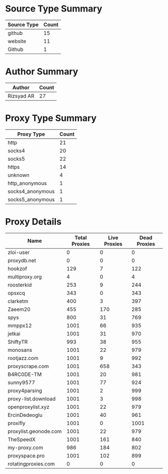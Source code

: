 # Source Type Summary

| Source Type | Count |
|-------------|-------|
| github | 15 |
| website | 11 |
| Github | 1 |


# Author Summary

| Author | Count |
|--------|-------|
| Rizsyad AR | 27 |


# Proxy Type Summary

| Proxy Type | Count |
|------------|-------|
| http | 21 |
| socks4 | 20 |
| socks5 | 22 |
| https | 14 |
| unknown | 4 |
| http_anonymous | 1 |
| socks4_anonymous | 1 |
| socks5_anonymous | 1 |


# Proxy Details

| Name | Total Proxies | Live Proxies | Dead Proxies |
|------|---------------|--------------|---------------|
| zloi-user | 0 | 0 | 0 |
| proxydb.net | 0 | 0 | 0 |
| hookzof | 129 | 7 | 122 |
| multiproxy.org | 4 | 0 | 4 |
| roosterkid | 253 | 9 | 244 |
| opsxcq | 343 | 0 | 343 |
| clarketm | 400 | 3 | 397 |
| Zaeem20 | 455 | 170 | 285 |
| spys | 800 | 31 | 769 |
| mmppx12 | 1001 | 66 | 935 |
| jetkai | 1001 | 31 | 970 |
| ShiftyTR | 993 | 38 | 955 |
| monosans | 1001 | 22 | 979 |
| rootjazz.com | 1001 | 9 | 992 |
| proxyscrape.com | 1001 | 658 | 343 |
| B4RC0DE-TM | 1001 | 20 | 981 |
| sunny9577 | 1001 | 77 | 924 |
| proxy4parsing | 1001 | 2 | 999 |
| proxy-list.download | 1001 | 3 | 998 |
| openproxylist.xyz | 1001 | 22 | 979 |
| ErcinDedeoglu | 1001 | 40 | 961 |
| proxifly | 1001 | 0 | 1001 |
| proxylist.geonode.com | 1001 | 22 | 979 |
| TheSpeedX | 1001 | 161 | 840 |
| my-proxy.com | 986 | 184 | 802 |
| proxyspace.pro | 1001 | 102 | 899 |
| rotatingproxies.com | 0 | 0 | 0 |
